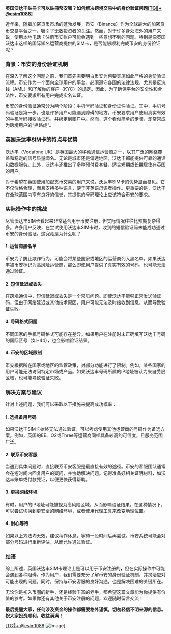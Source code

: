 **英国沃达丰註冊卡可以註冊幣安嗎？如何解决跨境交易中的身份验证问题[[TG💪+ @esim1088](https://t.me/s/esim1088)]**

近年来，随着加密货币市场的蓬勃发展，币安（Binance）作为全球最大的加密货币交易平台之一，吸引了无数投资者的关注。然而，对于许多身处海外的用户来说，使用本地电话卡注册币安账户可能会遇到一些意想不到的问题。特别是像英国沃达丰这样的国际知名运营商提供的SIM卡，是否能够顺利完成币安的身份验证呢？

### 背景：币安的身份验证机制

在深入了解这个问题之前，我们首先需要明白币安为何要实施如此严格的身份验证流程。币安作为一个面向全球用户的平台，必须遵守各国的法律法规，尤其是反洗钱（AML）和了解你的客户（KYC）的规定。因此，为了确保平台的安全性和合法性，币安要求所有用户完成实名认证。

币安的身份验证通常分为两个阶段：手机号码验证和身份证件验证。其中，手机号码验证是第一步，也是许多用户可能遇到障碍的地方。币安要求用户使用真实有效的手机号码接收验证码，并绑定到账户中。然而，这个看似简单的步骤，却常常成为跨境用户的“拦路虎”。

### 英国沃达丰SIM卡的特点与优势

沃达丰（Vodafone UK）是英国最大的移动通信运营商之一，以其广泛的网络覆盖和稳定的信号质量闻名。无论是城市还是偏远地区，沃达丰都能提供可靠的通话和数据服务。此外，沃达丰还推出了多种预付费套餐，适合短期或长期居住在英国的用户。

对于希望在英国使用加密货币交易的用户来说，沃达丰SIM卡的优势显而易见。它不仅价格合理，而且支持多种语言，便于非英语母语者操作。更重要的是，沃达丰在全球范围内享有良好的信誉，其提供的号码理论上应该符合币安的要求。

### 实际操作中的挑战

尽管沃达丰SIM卡看起来非常适合用于币安注册，但实际情况往往比预期复杂得多。许多用户反映，在尝试使用沃达丰SIM卡时，收到的短信验证码未能成功通过币安的身份验证。这究竟是为什么呢？

#### 1. **运营商黑名单**
   币安为了防止欺诈行为，可能会将某些国家或地区的运营商列入黑名单。如果沃达丰被币安标记为高风险运营商，那么即使用户提供了真实有效的号码，也可能无法通过验证。

#### 2. **短信延迟或丢失**
   在跨境通信中，短信延迟或丢失是一个常见问题。即使沃达丰能够正常发送验证码，但由于网络延迟或其他技术原因，用户可能无法及时接收到信息，从而导致验证失败。

#### 3. **号码格式问题**
   不同国家的手机号码格式可能存在差异。如果用户在注册时未正确填写沃达丰号码的国际区号（如+44），也会影响验证结果。

#### 4. **币安的区域限制**
   币安根据所在国家或地区的监管政策，对部分功能进行了限制。例如，某些国家的用户可能无法访问特定市场或产品。如果沃达丰号码所属的IP地址被认为来自受限区域，也可能导致验证失败。

### 解决方案与建议

针对上述问题，我们可以采取以下措施来提高成功概率：

#### 1. **选择备用号码**
   如果沃达丰SIM卡始终无法通过验证，可以考虑使用其他运营商的号码作为备选方案。例如，英国的EE、O2或Three等运营商同样具备较高的可信度，且服务范围广泛。

#### 2. **联系币安客服**
   当遇到具体问题时，直接联系币安客服是最直接有效的途径。币安的客服团队通常会在短时间内回复用户的疑问，并协助解决问题。记得准备好相关证明材料，如沃达丰账单或付款凭证，以便更快获得帮助。

#### 3. **更换网络环境**
   有时，用户的IP地址可能被视为高风险区域，从而影响验证结果。在这种情况下，可以尝试切换到更安全的网络环境，或者使用代理工具来改变地理位置。

#### 4. **耐心等待**
   如果以上方法均无效，建议稍作休息，等待一段时间后再尝试。币安系统可能会对部分号码进行重新评估，从而允许通过验证。

### 结语

综上所述，英国沃达丰SIM卡理论上是可以用于币安注册的，但在实际操作中可能会遇到各种阻碍。作为用户，我们需要充分了解币安的身份验证机制，并灵活应对可能出现的问题。同时，保持与币安客服的良好沟通，也是解决困难的关键所在。

无论你是初入币圈的新手，还是经验丰富的老手，都希望这篇文章能为你提供有价值的参考。如果你还有其他关于币安注册的问题，欢迎随时留言交流！

**最后提醒大家，任何涉及资金的操作都需要格外谨慎，切勿轻信不明来源的信息。祝大家投资顺利，收益满满！**

[[TG💪+ @esim1088](https://t.me/s/esim1088) ![Image](https://i.postimg.cc/4NQfJmqS/Snipaste-2025-05-13-00-14-12.png)]